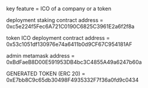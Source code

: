 key feature = ICO of a company or a token 

deployment staking contract address = 0xc5e224f5Fec6A721C0190C6825C3961E2a6f2f8a

token ICO deployment contract address = 0x53c1051df130976e74a6411b0d9CF67C954181AF

admin metamask address = 0xBdFaeB8D00E591953DB4bc3C4855A49a6247b60a



GENERATED TOKEN (ERC 20)  =  0xE7bb8C9c65db30498F4935332F7f36a0fd9c0434
